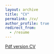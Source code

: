 ```yaml
---
layout: archive
title: "CV"
permalink: /cv/
author_profile: true
redirect_from:
  - /resume
---
```



[Pdf version CV](https://drive.google.com/file/d/1hOBzqfxiiulWNHuyUoKytmRmNuYuizv_/view?usp=sharing)